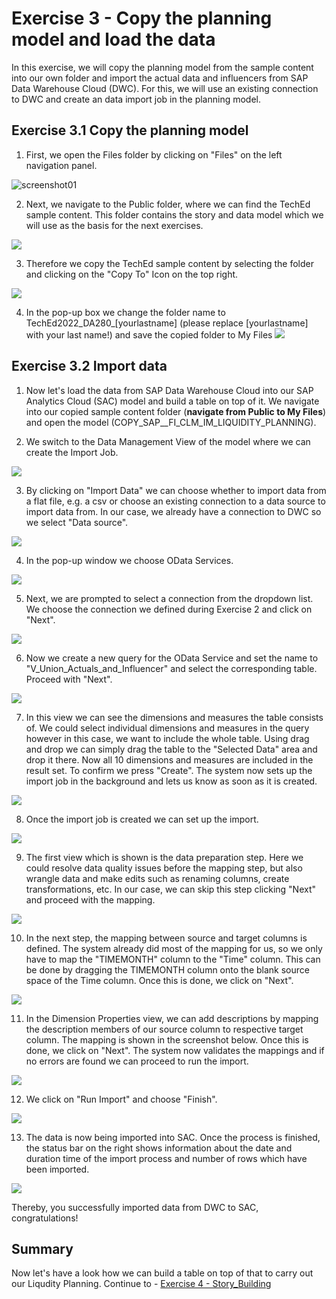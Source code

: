 # Exercise 3 - Copy the planning model and load the data
In this exercise, we will copy the planning model from the sample content into our own folder and import the actual data and influencers from SAP Data Warehouse Cloud (DWC). For this, we will use an existing connection to DWC and create an data import job in the planning model.

## Exercise 3.1 Copy the planning model

1. First, we open the Files folder by clicking on "Files" on the left navigation panel.

![screenshot01](https://user-images.githubusercontent.com/112691476/196177480-bf012fcc-6033-414d-a58b-ad321af88a2e.png)

2. Next, we navigate to the Public folder, where we can find the TechEd sample content.
This folder contains the story and data model which we will use as the basis for the next exercises.

![](/exercises/3_Copy_Model_and_Import_Data/images/screenshot02.png)


3. Therefore we copy the TechEd sample content by selecting the folder and clicking on the "Copy To" Icon on the top right.

![](/exercises/3_Copy_Model_and_Import_Data/images/screenshot03.png)
 
4. In the pop-up box we change the folder name to TechEd2022_DA280_[yourlastname] (please replace [yourlastname] with your last name!) and save the copied folder to My Files
![](/exercises/3_Copy_Model_and_Import_Data/images/screenshot18.png)

## Exercise 3.2 Import data

1. Now let's load the data from SAP Data Warehouse Cloud into our SAP Analytics Cloud (SAC) model and build a table on top of it. We navigate into our copied sample content folder (**navigate from Public to My Files**) and open the model (COPY_SAP__FI_CLM_IM_LIQUIDITY_PLANNING).

2. We switch to the Data Management View of the model where we can create the Import Job.

![](/exercises/3_Copy_Model_and_Import_Data/images/screenshot06.png)

3. By clicking on "Import Data" we can choose whether to import data from a flat file, e.g. a csv or choose an existing connection to a data source to import data from. In our case, we already have a connection to DWC so we select "Data source".

![](/exercises/3_Copy_Model_and_Import_Data/images/screenshot07.png)

4. In the pop-up window we choose OData Services.

![](/exercises/3_Copy_Model_and_Import_Data/images/screenshot08.png)

5. Next, we are prompted to select a connection from the dropdown list. We choose the connection we defined during Exercise 2 and click on "Next".

![](/exercises/3_Copy_Model_and_Import_Data/images/screenshot09.JPG)

6. Now we create a new query for the OData Service and set the name to "V_Union_Actuals_and_Influencer" and select the corresponding table. Proceed with "Next".

![](/exercises/3_Copy_Model_and_Import_Data/images/screenshot10.png)


7. In this view we can see the dimensions and measures the table consists of. We could select individual dimensions and measures in the query however in this case, we want to include the whole table. Using drag and drop we can simply drag the table to the "Selected Data" area and drop it there. Now all 10 dimensions and measures are included in the result set. To confirm we press "Create". The system now sets up the import job in the background and lets us know as soon as it is created.

![](/exercises/3_Copy_Model_and_Import_Data/images/screenshot11.png)


8. Once the import job is created we can set up the import.


![](/exercises/3_Copy_Model_and_Import_Data/images/screenshot12.png)

9. The first view which is shown is the data preparation step. Here we could resolve data quality issues before the mapping step, but also wrangle data and make edits such as renaming columns, create transformations, etc. In our case, we can skip this step clicking "Next" and proceed with the mapping.

![](/exercises/3_Copy_Model_and_Import_Data/images/screenshot13.png)

10. In the next step, the mapping between source and target columns is defined. The system already did most of the mapping for us, so we only have to map the "TIMEMONTH" column to the "Time" column. This can be done by dragging the TIMEMONTH column onto the blank source space of the Time column. Once this is done, we click on "Next".

![](/exercises/3_Copy_Model_and_Import_Data/images/screenshot14.png)

11. In the Dimension Properties view, we can add descriptions by mapping the description members of our source column to respective target column. The mapping is shown in the screenshot below. Once this is done, we click on "Next". The system now validates the mappings and if no errors are found we can proceed to run the import.

![](/exercises/3_Copy_Model_and_Import_Data/images/screenshot15.png)

12. We click on "Run Import" and choose "Finish". 

![](/exercises/3_Copy_Model_and_Import_Data/images/screenshot16.png)

13. The data is now being imported into SAC. Once the process is finished, the status bar on the right shows information about the date and duration time of the import process and number of rows which have been imported. 

![](/exercises/3_Copy_Model_and_Import_Data/images/screenshot17.png)

Thereby, you successfully imported data from DWC to SAC, congratulations!


## Summary

Now let's have a look how we can build a table on top of that to carry out our Liqudity Planning.
Continue to - [Exercise 4 - Story_Building](../4_Story_Building/Readme.md)

